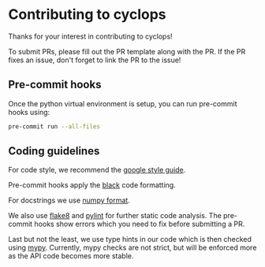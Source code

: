 # Contributing to cyclops

Thanks for your interest in contributing to cyclops!

To submit PRs, please fill out the PR template along with the PR. If the PR
fixes an issue, don't forget to link the PR to the issue!

## Pre-commit hooks

Once the python virtual environment is setup, you can run pre-commit hooks using:

```bash
pre-commit run --all-files
```

## Coding guidelines

For code style, we recommend the [google style guide](https://google.github.io/styleguide/pyguide.html).

Pre-commit hooks apply the [black](https://black.readthedocs.io/en/stable/the_black_code_style/current_style.html)
code formatting.

For docstrings we use [numpy format](https://numpydoc.readthedocs.io/en/latest/format.html).

We also use [flake8](https://flake8.pycqa.org/en/latest/) and [pylint](https://pylint.pycqa.org/en/stable/)
for further static code analysis. The pre-commit hooks show errors which you need
to fix before submitting a PR.

Last but not the least, we use type hints in our code which is then checked using
[mypy](https://mypy.readthedocs.io/en/stable/). Currently, mypy checks are not
strict, but will be enforced more as the API code becomes more stable.
